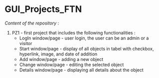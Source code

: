 # GUI_Projects_FTN

_Content of the repository_ :
1. PZ1 - first project that includes the following functionalities :
    * LogIn window/page - user login, the user can be an admin or a visitor
    * Start window/page - display of all objects in tabel with checkbox, hyperlink, image, and date of addition
    * Add window/page - adding a new object
    * Change window/page - editing the selected object
    * Details window/page - displaying all details about the object
